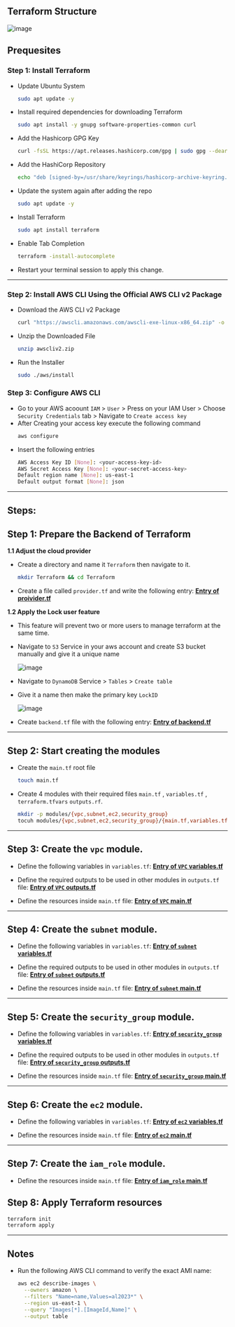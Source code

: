 ## Terraform Structure

![image](https://github.com/user-attachments/assets/564f9cd6-6937-4a72-b8fb-16490ab1b81e)

## Prequesites 
### Step 1: Install Terraform 

- Update Ubuntu System
  ```bash
  sudo apt update -y
  ```
- Install required dependencies for downloading Terraform
  ```bash
  sudo apt install -y gnupg software-properties-common curl
  ```
- Add the Hashicorp GPG Key
  ```bash
  curl -fsSL https://apt.releases.hashicorp.com/gpg | sudo gpg --dearmor -o /usr/share/keyrings/hashicorp-archive-keyring.gpg
  ```
- Add the HashiCorp Repository
  ```bash
  echo "deb [signed-by=/usr/share/keyrings/hashicorp-archive-keyring.gpg] https://apt.releases.hashicorp.com $(lsb_release -cs) main" | sudo tee /etc/apt/sources.list.d/hashicorp.list
  ```
- Update the system again after adding the repo
  ```bash
  sudo apt update -y 
  ```
- Install Terraform 
  ```bash
  sudo apt install terraform
  ```
- Enable Tab Completion
  ```bash
  terraform -install-autocomplete
  ```
- Restart your terminal session to apply this change.
---

### Step 2: Install AWS CLI Using the Official AWS CLI v2 Package
- Download the AWS CLI v2 Package
  ```bash
  curl "https://awscli.amazonaws.com/awscli-exe-linux-x86_64.zip" -o "awscliv2.zip"
  ```
- Unzip the Downloaded File
  ```bash
  unzip awscliv2.zip
  ```
- Run the Installer
  ```bash
  sudo ./aws/install
  ```
### Step 3: Configure AWS CLI
- Go to your AWS acoount `IAM` > `User` > Press on your IAM User > Choose `Security Credentials` tab > Navigate to `Create access key`
- After Creating your access key execute the following command
  ```bash
  aws configure
  ```
- Insert the following entries
  ```bash
  AWS Access Key ID [None]: <your-access-key-id>
  AWS Secret Access Key [None]: <your-secret-access-key>
  Default region name [None]: us-east-1
  Default output format [None]: json
  ```
---

## Steps:

## Step 1: Prepare the Backend of Terraform

**1.1 Adjust the cloud provider**
- Create a directory and name it `Terraform` then navigate to it.
  ```bash
  mkdir Terraform && cd Terraform
  ```
- Create a file called `provider.tf` and write the following entry: **[Entry of proivider.tf](./provider.tf)**

**1.2 Apply the Lock user feature**
- This feature will prevent two or more users to manage terraform at the same time.

- Navigate to `S3` Service in your aws account and create S3 bucket manually and give it a unique name

  ![image](https://github.com/user-attachments/assets/84907056-65ac-492b-a604-d5fbedc382cd)

- Navigate to `DynamoDB` Service > `Tables` > `Create table`
- Give it a name then make the primary key `LockID`

  ![image](https://github.com/user-attachments/assets/816089cf-266e-4d58-8a28-ab6844265128)

- Create `backend.tf` file with the following entry: **[Entry of backend.tf](./backend.tf)**

---
## Step 2: Start creating the modules
- Create the `main.tf` root file
  ```bash
  touch main.tf
  ```
- Create 4 modules with their required files `main.tf` , `variables.tf` , `terraform.tfvars` `outputs.rf`.
  ```bash
  mkdir -p modules/{vpc,subnet,ec2,security_group}
  tocuh modules/{vpc,subnet,ec2,security_group}/{main.tf,variables.tf,terraform.tfvars,outputs.tf}
  ```
---
## Step 3: Create the `vpc` module.
- Define the following variables in `variables.tf`: **[Entry of `VPC` variables.tf](./modules/vpc/variables.tf)**

- Define the required outputs to be used in other modules in `outputs.tf` file: **[Entry of `VPC` outputs.tf](./modules/vpc/outputs.tf)**

- Define the resources inside `main.tf` file: **[Entry of `VPC` main.tf](./modules/vpc/main.tf)**

---
## Step 4: Create the `subnet` module.

- Define the following variables in `variables.tf`: **[Entry of `subnet` variables.tf](./modules/subnet/variables.tf)**

- Define the required outputs to be used in other modules in `outputs.tf` file: **[Entry of `subnet` outputs.tf](./modules/subnet/outputs.tf)**
  
- Define the resources inside `main.tf` file: **[Entry of `subnet` main.tf](./modules/subnet/main.tf)**
---
## Step 5: Create the `security_group` module.

- Define the following variables in `variables.tf`: **[Entry of `security_group` variables.tf](./modules/security_group/variables.tf)**

- Define the required outputs to be used in other modules in `outputs.tf` file: **[Entry of `security_group` outputs.tf](./modules/security_group/outputs.tf)**
 
- Define the resources inside `main.tf` file: **[Entry of `security_group` main.tf](./modules/security_group/main.tf)**
---
## Step 6: Create the `ec2` module.

- Define the following variables in `variables.tf`: **[Entry of `ec2` variables.tf](./modules/ec2/variables.tf)**

- Define the resources inside `main.tf` file: **[Entry of `ec2` main.tf](./modules/ec2/main.tf)**
---
## Step 7: Create the `iam_role` module.

- Define the resources inside `main.tf` file: **[Entry of `iam_role` main.tf](./modules/iam_role/main.tf)**

## Step 8: Apply Terraform resources

```bash
terraform init
terraform apply
```
---
## Notes
- Run the following AWS CLI command to verify the exact AMI name:
  ```bash
  aws ec2 describe-images \
    --owners amazon \
    --filters "Name=name,Values=al2023*" \
    --region us-east-1 \
    --query "Images[*].[ImageId,Name]" \
    --output table
  ```





  
